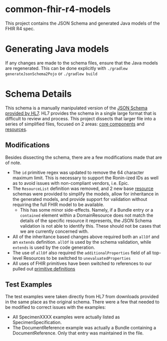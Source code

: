 # common-fhir-r4-models

This project contains the JSON Schema and generated Java models of the FHIR R4 spec.

# Generating Java models

If any changes are made to the schema files, ensure that the Java models are regenerated. This can be done explicitly
with ``./gradlew generateJsonSchema2Pojo`` or ``./gradlew build``

# Schema Details

This schema is a manually manipulated version of
the [JSON Schema provided by HL7](https://hl7.org/fhir/r4/downloads.html). HL7 provides the schema in a single large
format that is difficult to review and process. This project dissects that larger file into a series of simplified
files, focused on 2 areas: [core components](v1/core) and [resources](v1).

## Modifications

Besides dissecting the schema, there are a few modifications made that are of note.

* The `id` primitive regex was updated to remove the 64 character maximum limit. This is necessary to support the
  Ronin-ized IDs as well as to avoid issues with non-compliant vendors, i.e. Epic.
* The `ResourceList` definition was removed, and 2 new base [resource](v1/core/resource.schema.json) schemas were
  provided to simplify the models, allow for inheritance in the generated models, and provide support for validation
  without requiring the full FHIR model to be available.
    * This has some minor side-effects. Namely, if a Bundle entry or a `contained` element within a DomainResource does
      not match the details of the specific resource it represents, the JSON Schema validation is not able to identify
      this. These should not be cases that we are currently concerned with.
* All of the inheritance based changes above required both an `allOf` and an `extends` definition. `allOf` is used by
  the schema validation, while `extends` is used by the code generation.
* The use of `allOf` also required the `additionalProperties` field of all top-level Resources to be switched
  to `unevaluatedProperties`
* All uses of FHIR primitives have been switched to references to our pulled
  out [primitive definitions](v1/core/primitives.schema.json)

## Test Examples

The test examples were taken directly from HL7 from downloads provided in the same place as the original schema. There
were a few that needed to be modified to correct issues with the examples:

* All SpecimenXXXX examples were actually listed as SpecimenSpecification.
* The DocumentReference example was actually a Bundle containing a DocumentReference. Only that entry was maintained in
  the file.
